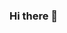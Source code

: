 ### Hi there 👋

<!--
**lightspeed1/lightspeed1** is a ✨ _special_ ✨ repository because its `README.md` (this file) appears on your GitHub profile.

Here are some ideas to get you started:

- 🔭 I’m currently working on 3D Building Game
- 🌱 I’m currently learning OpenGL
- 👯 I’m looking to collaborate on ...
- 🤔 I’m looking for help with ...
- ⚡ Fun fact: ...
-->
